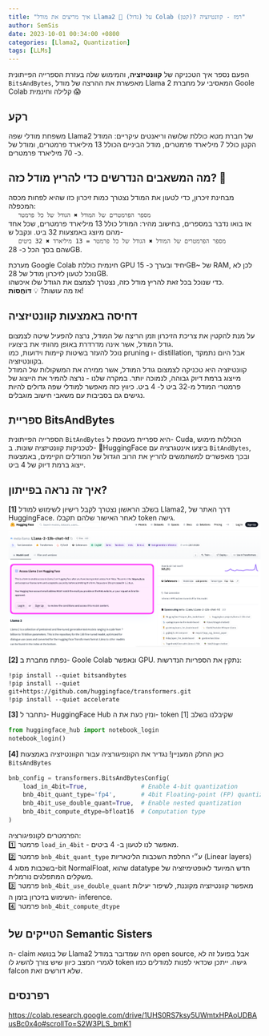 ```yaml
---
title: "איך מריצים את מודל Llama2 🦙 (גדול) על Colab (קטן)? רמז - קוונטיזציה"
author: SemSis 
date: 2023-10-01 00:34:00 +0800
categories: [Llama2, Quantization]
tags: [LLMs]
---
```


הפעם נספר איך הטכניקה של **קוונטיזציה**, והמימוש שלה בעזרת הספרייה הפייתונית `BitsAndBytes`, מאפשרת את ההרצה של מודל Llama 2 המאסיבי על מחברת Goole Colab קלילה וחינמית 😱

## רקע

משפחת מודלי שפה Llama2 של חברת מטא כוללת שלושה וריאנטים עיקריים: המודל הקטן כולל 7 מיליארד פרמטרים, מודל הביניים הכולל 13 מיליארד פרמטרים, ומודל של כ- 70 מיליארד פרמטרים.

## מה המשאבים הנדרשים כדי להריץ מודל כזה? 🔨

מבחינת זיכרון, כדי לטעון את המודל נצטרך כמות זיכרון כזו שהיא לפחות מכסה המכפלה:\
&nbsp;&nbsp;&nbsp;&nbsp; `מספר הפרמטרים של המודל ✖️ הגודל של כל פרמטר`\
אז בואו נדבר במספרים, בחישוב מהיר: המודל כולל 13 מיליארד פרמטרים, שכל אחד מהם מיוצג באמצעות 32 ביט. ונקבל ש-\
&nbsp;&nbsp;&nbsp;&nbsp; `מספר הפרמטרים של המודל ✖️ הגודל של כל פרמטר = 13 מיליארד ✖️ 32 ביטים` \
שהם בסך הכל כ- 28GB.

מערכת Google Colab חינמית כוללת GPU יחיד ובערך כ- 15GB~ של RAM, לכן לא נוכל לטעון לזיכרון מודל של 28GB.\
כדי שנוכל בכל זאת להריץ מודל כזה, נצטרך לצמצם את הגודל שלו איכשהו.\
אז מה עושות?  💡 **דּוֹחֲסוֹת**!

## דחיסה באמצעות קוונטיזציה
על מנת להקטין את צריכת הזיכרון וזמן הריצה של המודל, נרצה להפעיל שיטה לצמצום גודל המודל, אשר אינה מדרדרת באופן מהותי את ביצועיו.\
נוכל להעזר בשיטות קיימות וידועות, כמו pruning ו- distillation, אבל היום נתמקד בקוונטיזציה.\
קוונטיזציה היא טכניקה לצמצום גודל המודל, אשר ממירה את המשקולות של המודל מייצוג ברמת דיוק גבוהה, לנמוכה יותר. במקרה שלנו - נרצה להמיר את הייצוג של פרמטרי המודל מ-32 ביט ל- 4 ביט. כיווץ כזה מאפשר למודלי שפה גדולים להיות נגישים גם בסביבות עם משאבי חישוב מוגבלים.

## ספריית BitsAndBytes

הספרייה הפייתונית `BitAndBytes` היא ספריית מעטפת ל- Cuda, הכוללות מימוש לטכניקות קוונטיזציה שונות. ב- 🤗HuggingFace ביצעו אינטגרציה עם `BitAndBytes`, ובכך מאפשרים למשתמשים להריץ את הרוב הגדול של המודלים הקיימים, באמצעות ייצוג ברמת דיוק של 4 ביט.

## איך זה נראה בפייתון?

**[1]** בשלב הראשון נצטרך לקבל רישיון לשימוש למודל Llama2, דרך האתר של HuggingFace. לאחר האישור שלהם תקבלו token גישה.
![My image Name](/assets/images/post02_llama/llama_2_marker_v2.png)

**[2]** נפתח מחברת ב- Goole Colab ונאפשר GPU.
נתקין את הספריות הנדרשות:
```console
!pip install --quiet bitsandbytes
!pip install --quiet git+https://github.com/huggingface/transformers.git
!pip install --quiet accelerate
```

**[3]** נתחבר ל- HuggingFace Hub ונזין כעת את ה- token שקיבלנו בשלב [1] 

```python
from huggingface_hub import notebook_login
notebook_login()
```


**[4]** כאן החלק המעניין! נגדיר את הקונפיגורציה עבור הקוונטיזציה באמצעות `BitsAndBytes`

```python
bnb_config = transformers.BitsAndBytesConfig(
    load_in_4bit=True,               # Enable 4-bit quantization
    bnb_4bit_quant_type='fp4',       # 4bit Floating-point (FP) quantization
    bnb_4bit_use_double_quant=True,  # Enable nested quantization
    bnb_4bit_compute_dtype=bfloat16  # Computation type
)
```
הפרמטרים לקונפיגורציה:\
1️⃣ פרמטר `load_in_4bit` - מאפשר לנו לטעון ב- 4 ביטים.\
2️⃣ פרמטר `bnb_4bit_quant_type` ע״י החלפת השכבות הלינאריות (Linear layers) בשכבות מסוג 4-bit NormalFloat, שהוא datatype חדש המיועד לאופטימיזציה של משקלים המתפלגים נורמלית.\
3️⃣ פרמטר `bnb_4bit_use_double_quant` מאפשר קוונטיזציה מקוננת, לשיפור יעילות השימוש בזיכרון בזמן ה- inference.\
4️⃣ פרמטר `bnb_4bit_compute_dtype`




## הטייקים של Semantic Sisters

ה- claim של בנושא Llama2 היה שמדובר במודל open source, אבל בפועל זה לא לגמרי המצב כיוון שיש צורך להשיג לו token גישה. ייתכן שכדאי לפנות למודלים כמו falcon שלא דורשים זאת.


## רפרנסים

https://colab.research.google.com/drive/1UHS0RS7ksy5UWmtxHPAoUDBAusBc0x4o#scrollTo=S2W3PLS_bmK1
